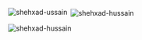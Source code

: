 
<p><img align="left" src="https://github-readme-stats.vercel.app/api/top-langs?username=shehxad-hussain&show_icons=true&locale=en&layout=compact" alt="shehxad-ussain" /></p>

<p>&nbsp;<img align="center" src="https://github-readme-stats.vercel.app/api?username=shehxad-hussain&show_icons=true&locale=en" alt="shehxad-hussain" /></p>




<p><img align="center" src="https://github-readme-streak-stats.herokuapp.com/?user=shehxad-hussain&" alt="shehxad-hussain" /></p>
